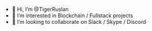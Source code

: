 - 👋 Hi, I’m @TigerRuslan
- 👀 I’m interested in Blockchain / Fullstack projects
- 💞️ I’m looking to collaborate on Slack / Skype / Discord

<!---
TigerRuslan/TigerRuslan is a ✨ special ✨ repository because its `README.md` (this file) appears on your GitHub profile.
You can click the Preview link to take a look at your changes.
--->
